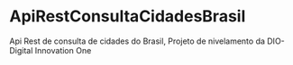 # ApiRestConsultaCidadesBrasil
Api Rest de consulta de cidades do Brasil, Projeto de nivelamento da DIO-Digital Innovation One
